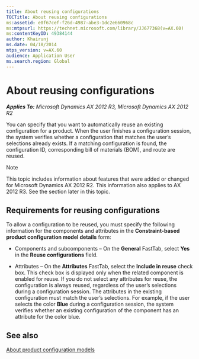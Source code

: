 ```yaml
---
title: About reusing configurations
TOCTitle: About reusing configurations
ms:assetid: e0f67cef-f26d-4987-abe3-1dc2e660968c
ms:mtpsurl: https://technet.microsoft.com/library/JJ677368(v=AX.60)
ms:contentKeyID: 49384144
author: Khairunj
ms.date: 04/18/2014
mtps_version: v=AX.60
audience: Application User
ms.search.region: Global
---
```


# About reusing configurations 


_**Applies To:** Microsoft Dynamics AX 2012 R3, Microsoft Dynamics AX 2012 R2_

You can specify that you want to automatically reuse an existing configuration for a product. When the user finishes a configuration session, the system verifies whether a configuration that matches the user’s selections already exists. If a matching configuration is found, the configuration ID, corresponding bill of materials (BOM), and route are reused.


> [!NOTE]
> <P>This topic includes information about features that were added or changed for Microsoft Dynamics AX 2012 R2. This information also applies to AX 2012 R3. See the section later in this topic.</P>



## Requirements for reusing configurations

To allow a configuration to be reused, you must specify the following information for the components and attributes in the **Constraint-based product configuration model details** form:

  - Components and subcomponents – On the **General** FastTab, select **Yes** in the **Reuse configurations** field.

  - Attributes – On the **Attributes** FastTab, select the **Include in reuse** check box. This check box is displayed only when the related component is enabled for reuse. If you do not select any attributes for reuse, the configuration is always reused, regardless of the user’s selections during a configuration session. The attributes in the existing configuration must match the user’s selections. For example, if the user selects the color **Blue** during a configuration session, the system verifies whether an existing configuration of the component has an attribute for the color blue.

## See also

[About product configuration models](about-product-configuration-models.md)

  


